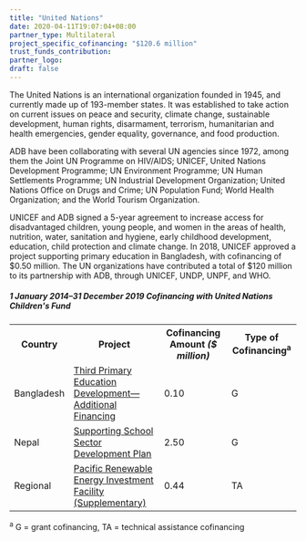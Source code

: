 ```yaml
---
title: "United Nations"
date: 2020-04-11T19:07:04+08:00
partner_type: Multilateral
project_specific_cofinancing: "$120.6 million"
trust_funds_contribution: 
partner_logo:
draft: false
---
```


The United Nations is an international organization founded in 1945, and currently made up of 193-member states. It was established to take action on current issues on peace and security, climate change, sustainable development, human rights, disarmament, terrorism, humanitarian and health emergencies, gender equality, governance, and food production. 

ADB have been collaborating with several UN agencies since 1972, among them the Joint UN Programme on HIV/AIDS; UNICEF, United Nations Development Programme; UN Environment Programme; UN Human Settlements Programme; UN Industrial Development Organization; United Nations Office on Drugs and Crime; UN Population Fund; World Health Organization; and the World Tourism Organization. 

UNICEF and ADB signed a 5-year agreement to increase access for disadvantaged children, young people, and women in the areas of health, nutrition, water, sanitation and hygiene, early childhood development, education, child protection and climate change. In 2018, UNICEF approved a project supporting primary education in Bangladesh, with cofinancing of $0.50 million. The UN organizations have contributed a total of $120 million to its partnership with ADB, through UNICEF, UNDP, UNPF, and WHO.  

##### _1 January 2014–31 December 2019_ Cofinancing with United Nations Children's Fund

<table class="table dr-partner-table">
<tr>
<th>Country</th>
<th>Project</th>
<th>Cofinancing Amount <em>($ million)</em></th>
<th>Type of Cofinancing<sup>a</sup></th>
</tr>
<tr>
<td>Bangladesh</td>
<td><a href="https://www.adb.org/projects/42122-016/main" target="_parent">Third Primary Education Development—Additional Financing</a></td>
<td>0.10 </td>
<td>G</td>
</tr>
<tr>
<td>Nepal</td>
<td><a href="https://www.adb.org/projects/49424-001/main" target="_parent">Supporting School Sector Development Plan</a></td>
<td>2.50 </td>
<td>G</td>
</tr>

<tr>
<td>Regional</td>
<td><a href="https://www.adb.org/projects/49450-001/main" target="_parent">Pacific Renewable Energy Investment Facility (Supplementary)</a></td>
<td>0.44 </td>
<td>TA</td>
</tr>

</table>

<p class="dr-footnote"><sup>a</sup> G = grant cofinancing, TA = technical assistance cofinancing</p>
